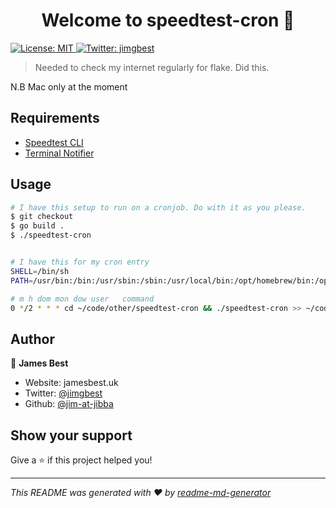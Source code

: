 <h1 align="center">Welcome to speedtest-cron 👋</h1>
<p>
  <a href="https://github.com/jim-at-jibba/speedtest-cron/blob/main/LICENSE" target="_blank">
    <img alt="License: MIT" src="https://img.shields.io/badge/License-MIT-yellow.svg" />
  </a>
  <a href="https://twitter.com/jimgbest" target="_blank">
    <img alt="Twitter: jimgbest" src="https://img.shields.io/twitter/follow/jimgbest.svg?style=social" />
  </a>
</p>

> Needed to check my internet regularly for flake. Did this.

N.B Mac only at the moment

## Requirements

- [Speedtest CLI](https://www.speedtest.net/apps/cli)
- [Terminal Notifier](https://github.com/julienXX/terminal-notifier)

## Usage

```sh
# I have this setup to run on a cronjob. Do with it as you please.
$ git checkout
$ go build .
$ ./speedtest-cron


# I have this for my cron entry
SHELL=/bin/sh
PATH=/usr/bin:/bin:/usr/sbin:/sbin:/usr/local/bin:/opt/homebrew/bin:/opt/homebrew/sbin

# m h dom mon dow user   command
0 */2 * * * cd ~/code/other/speedtest-cron && ./speedtest-cron >> ~/code/other/speedtest-cron/speedtest.txt 2>&1

```

## Author

👤 **James Best**

- Website: jamesbest.uk
- Twitter: [@jimgbest](https://twitter.com/jimgbest)
- Github: [@jim-at-jibba](https://github.com/jim-at-jibba)

## Show your support

Give a ⭐️ if this project helped you!

---

_This README was generated with ❤️ by [readme-md-generator](https://github.com/kefranabg/readme-md-generator)_

